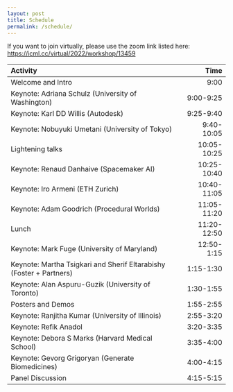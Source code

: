 ```yaml
---
layout: post
title: Schedule
permalink: /schedule/
---
```


If you want to join virtually, please use the zoom link listed here: https://icml.cc/virtual/2022/workshop/13459

| Activity | Time |
| :----------------------- | ----------------: |
| Welcome and Intro | 9:00 |
| Keynote: Adriana Schulz (University of Washington) | 9:00-9:25 |
| Keynote: Karl DD Willis (Autodesk) | 9:25-9:40 |
| Keynote: Nobuyuki Umetani (University of Tokyo) | 9:40-10:05 |
| Lightening talks | 10:05-10:25 |
| Keynote: Renaud Danhaive (Spacemaker AI) | 10:25-10:40 |
| Keynote: Iro Armeni (ETH Zurich) |  10:40-11:05 |
| Keynote: Adam Goodrich (Procedural Worlds) | 11:05-11:20 |
| Lunch | 11:20-12:50 |
| Keynote: Mark Fuge (University of Maryland) | 12:50-1:15 |
| Keynote: Martha Tsigkari and Sherif Eltarabishy (Foster + Partners) | 1:15-1:30 |
| Keynote: Alan Aspuru-Guzik (University of Toronto) | 1:30-1:55 |
| Posters and Demos | 1:55-2:55 |
| Keynote: Ranjitha Kumar (University of Illinois) | 2:55-3:20 |
| Keynote: Refik Anadol | 3:20-3:35 |
| Keynote: Debora S Marks (Harvard Medical School) |  3:35-4:00 |
| Keynote: Gevorg Grigoryan (Generate Biomedicines) | 4:00-4:15 |
| Panel Discussion | 4:15-5:15 |
